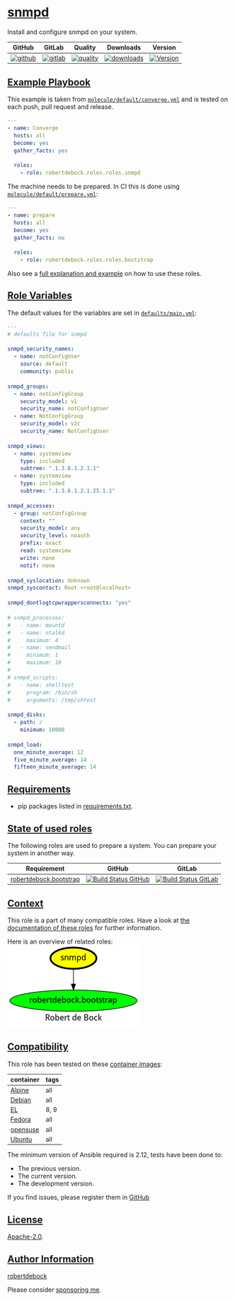 # [snmpd](#snmpd)

Install and configure snmpd on your system.

|GitHub|GitLab|Quality|Downloads|Version|
|------|------|-------|---------|-------|
|[![github](https://github.com/robertdebock/ansible-role-snmpd/workflows/Ansible%20Molecule/badge.svg)](https://github.com/robertdebock/ansible-role-snmpd/actions)|[![gitlab](https://gitlab.com/robertdebock-iac/ansible-role-snmpd/badges/master/pipeline.svg)](https://gitlab.com/robertdebock-iac/ansible-role-snmpd)|[![quality](https://img.shields.io/ansible/quality/55193)](https://galaxy.ansible.com/robertdebock/snmpd)|[![downloads](https://img.shields.io/ansible/role/d/55193)](https://galaxy.ansible.com/robertdebock/snmpd)|[![Version](https://img.shields.io/github/release/robertdebock/ansible-role-snmpd.svg)](https://github.com/robertdebock/ansible-role-snmpd/releases/)|

## [Example Playbook](#example-playbook)

This example is taken from [`molecule/default/converge.yml`](https://github.com/robertdebock/ansible-role-snmpd/blob/master/molecule/default/converge.yml) and is tested on each push, pull request and release.

```yaml
---
- name: Converge
  hosts: all
  become: yes
  gather_facts: yes

  roles:
    - role: robertdebock.roles.roles.snmpd
```

The machine needs to be prepared. In CI this is done using [`molecule/default/prepare.yml`](https://github.com/robertdebock/ansible-role-snmpd/blob/master/molecule/default/prepare.yml):

```yaml
---
- name: prepare
  hosts: all
  become: yes
  gather_facts: no

  roles:
    - role: robertdebock.roles.roles.bootstrap
```

Also see a [full explanation and example](https://robertdebock.nl/how-to-use-these-roles.html) on how to use these roles.

## [Role Variables](#role-variables)

The default values for the variables are set in [`defaults/main.yml`](https://github.com/robertdebock/ansible-role-snmpd/blob/master/defaults/main.yml):

```yaml
---
# defaults file for snmpd

snmpd_security_names:
  - name: notConfigUser
    source: default
    community: public

snmpd_groups:
  - name: notConfigGroup
    security_model: v1
    security_name: notConfigUser
  - name: NotConfigGroup
    security_model: v2c
    security_name: NotConfigUser

snmpd_views:
  - name: systemview
    type: included
    subtree: ".1.3.6.1.2.1.1"
  - name: systemview
    type: included
    subtree: ".1.3.6.1.2.1.25.1.1"

snmpd_accesses:
  - group: notConfigGroup
    context: ""
    security_model: any
    security_level: noauth
    prefix: exact
    read: systemview
    write: none
    notif: none

snmpd_syslocation: Unknown
snmpd_syscontact: Root <root@localhost>

snmpd_dontlogtcpwrappersconnects: "yes"

# snmpd_processes:
#   - name: mountd
#   - name: ntalkd
#     maximum: 4
#   - name: sendmail
#     minimum: 1
#     maximum: 10
#
# snmpd_scripts:
#   - name: shelltest
#     program: /bin/sh
#     arguments: /tmp/shtest

snmpd_disks:
  - path: /
    minimum: 10000

snmpd_load:
  one_minute_average: 12
  five_minute_average: 14
  fifteen_minute_average: 14
```

## [Requirements](#requirements)

- pip packages listed in [requirements.txt](https://github.com/robertdebock/ansible-role-snmpd/blob/master/requirements.txt).

## [State of used roles](#state-of-used-roles)

The following roles are used to prepare a system. You can prepare your system in another way.

| Requirement | GitHub | GitLab |
|-------------|--------|--------|
|[robertdebock.bootstrap](https://galaxy.ansible.com/robertdebock/bootstrap)|[![Build Status GitHub](https://github.com/robertdebock/ansible-role-bootstrap/workflows/Ansible%20Molecule/badge.svg)](https://github.com/robertdebock/ansible-role-bootstrap/actions)|[![Build Status GitLab](https://gitlab.com/robertdebock-iac/ansible-role-bootstrap/badges/master/pipeline.svg)](https://gitlab.com/robertdebock-iac/ansible-role-bootstrap)|

## [Context](#context)

This role is a part of many compatible roles. Have a look at [the documentation of these roles](https://robertdebock.nl/) for further information.

Here is an overview of related roles:
![dependencies](https://raw.githubusercontent.com/robertdebock/ansible-role-snmpd/png/requirements.png "Dependencies")

## [Compatibility](#compatibility)

This role has been tested on these [container images](https://hub.docker.com/u/robertdebock):

|container|tags|
|---------|----|
|[Alpine](https://hub.docker.com/repository/docker/robertdebock/alpine/general)|all|
|[Debian](https://hub.docker.com/repository/docker/robertdebock/debian/general)|all|
|[EL](https://hub.docker.com/repository/docker/robertdebock/enterpriselinux/general)|8, 9|
|[Fedora](https://hub.docker.com/repository/docker/robertdebock/fedora/general)|all|
|[opensuse](https://hub.docker.com/repository/docker/robertdebock/opensuse/general)|all|
|[Ubuntu](https://hub.docker.com/repository/docker/robertdebock/ubuntu/general)|all|

The minimum version of Ansible required is 2.12, tests have been done to:

- The previous version.
- The current version.
- The development version.

If you find issues, please register them in [GitHub](https://github.com/robertdebock/ansible-role-snmpd/issues)

## [License](#license)

[Apache-2.0](https://github.com/robertdebock/ansible-role-snmpd/blob/master/LICENSE).

## [Author Information](#author-information)

[robertdebock](https://robertdebock.nl/)

Please consider [sponsoring me](https://github.com/sponsors/robertdebock).
